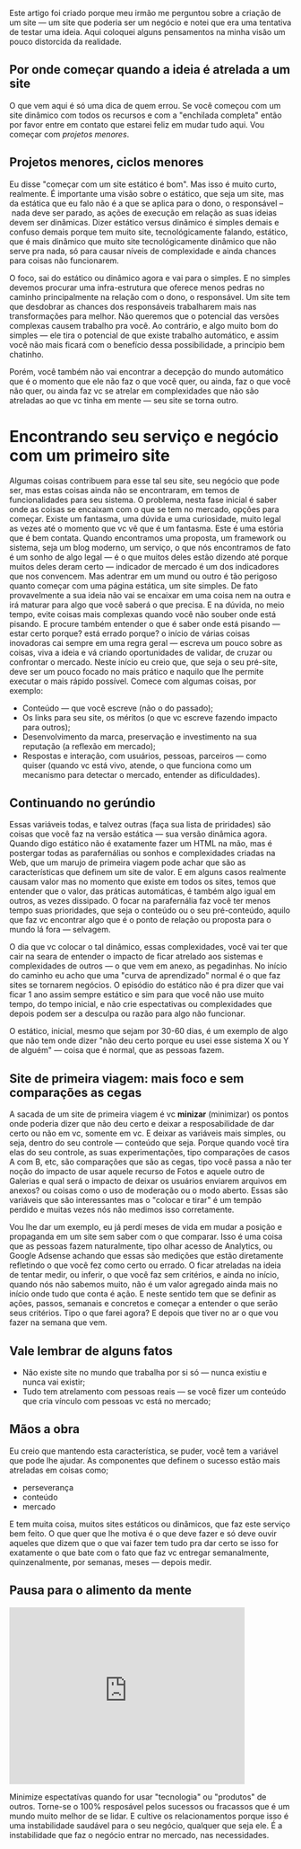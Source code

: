 Este artigo foi criado porque meu irmão me perguntou sobre a criação de um site — um site que poderia ser um negócio e notei que era uma tentativa de testar uma ideia. Aqui coloquei alguns pensamentos na minha visão um pouco distorcida da realidade. 

## Por onde começar quando a ideia é atrelada a um site

O que vem aqui é só uma dica de quem errou. Se você começou com um site dinâmico com todos os recursos e com a "enchilada completa" então por favor entre em contato que estarei feliz em mudar tudo aqui. Vou começar com *projetos menores*.

## Projetos menores, ciclos menores

Eu disse "começar com um site estático é bom". Mas isso é muito curto, realmente. É importante uma visão sobre o estático, que seja um site, mas da estática que eu falo não é a que se aplica para o dono, o responsável – nada deve ser parado, as ações de execução em relação as suas ideias devem ser dinâmicas. Dizer estático versus dinâmico é simples demais e confuso demais porque tem muito site, tecnológicamente falando, estático, que é mais dinâmico que muito site tecnológicamente dinâmico que não serve pra nada, só para causar níveis de complexidade e ainda chances para coisas não funcionarem. 

O foco, sai do estático ou dinâmico agora e vai para o simples. E no simples devemos procurar uma infra-estrutura que oferece menos pedras no caminho principalmente na relação com o dono, o responsável. Um site tem que desdobrar as chances dos responsáveis trabalharem mais nas transformações para melhor. Não queremos que o potencial das versões complexas causem trabalho pra você. Ao contrário, e algo muito bom do simples — ele  tira o potencial de que existe trabalho automático, e assim você não mais ficará com o benefício dessa possibilidade, a princípio bem chatinho. 

Porém, você também não vai encontrar a decepção do mundo automático que é o momento que ele não faz o que você quer, ou ainda, faz o que você não quer, ou ainda faz vc se atrelar em complexidades que não são atreladas ao que vc tinha em mente — seu site se torna outro. 

# Encontrando seu serviço e negócio com um primeiro site

Algumas coisas contribuem para esse tal seu site, seu negócio que pode ser, mas estas coisas ainda não se encontraram, em temos de funcionalidades para seu sistema. O problema, nesta fase inicial é saber onde as coisas se encaixam com o que se tem no mercado, opções para começar. Existe um fantasma, uma dúvida e uma curiosidade, muito legal as vezes até o momento que vc vê que é um fantasma. Este é uma estória que é bem contata. Quando encontramos uma proposta, um framework ou sistema, seja um blog moderno, um serviço, o que nós encontramos de fato é um sonho de algo legal — é o que muitos deles estão dizendo até porque muitos deles deram certo — indicador de mercado é um dos indicadores que nos convencem. Mas adentrar em um mund ou outro é tão perigoso quanto começar com uma página estática, um site simples. De fato provavelmente a sua ideia não  vai se encaixar em uma coisa nem na outra e irá maturar para algo que você saberá o que precisa. E na dúvida, no meio tempo, evite coisas mais complexas quando você não souber onde está pisando. E procure também entender o que é saber onde está pisando — estar certo porque? está errado porque? o início de várias coisas inovadoras cai sempre em uma regra geral — escreva um pouco sobre as coisas, viva a ideia e vá criando oportunidades de validar, de cruzar ou confrontar o mercado. Neste início eu creio que, que seja o seu pré-site, deve ser um pouco focado no mais prático e naquilo que lhe permite executar o mais rápido possível. Comece com algumas coisas, por exemplo: 

* Conteúdo — que você escreve (não o do passado); 
* Os links para seu site, os méritos (o que vc escreve fazendo impacto para outros);
* Desenvolvimento da marca, preservação e investimento na sua reputação (a reflexão em mercado);
* Respostas e interação, com usuários, pessoas, parceiros — como quiser (quando vc está vivo, atende, o que funciona como um mecanismo para detectar o mercado, entender as dificuldades).

## Continuando no gerúndio 

Essas variáveis todas, e talvez outras (faça sua lista de priridades) são coisas que você faz na versão estática — sua versão dinâmica agora. Quando digo estático não é exatamente fazer um HTML na mão, mas é postergar todas as parafernálias ou sonhos e complexidades criadas na Web, que um marujo de primeira viagem pode achar que são as características que definem um site de valor. E em alguns casos realmente causam valor mas no momento que existe em todos os sites, temos que entender que o valor, das práticas automáticas, é também algo igual em outros, as vezes dissipado. O focar na parafernália faz você ter menos tempo suas prioridades, que seja o conteúdo ou o seu pré-conteúdo, aquilo que faz vc encontrar algo que é o ponto de relação ou proposta para o mundo lá fora — selvagem.  

O dia que vc colocar o tal dinâmico, essas complexidades, você vai ter que cair na seara de entender o impacto de ficar atrelado aos sistemas e complexidades de outros — o que vem em anexo, as pegadinhas. No início do caminho eu acho que uma "curva de aprendizado" normal é o que faz sites se tornarem negócios. O episódio do estático não é pra dizer que vai ficar 1 ano assim sempre estático e sim para que você não use muito tempo, do tempo inicial, e não crie espectativas ou complexidades que depois podem ser a desculpa ou razão para algo não funcionar. 

O estático, inicial, mesmo que sejam por 30-60 dias, é um exemplo de algo que não tem onde dizer "não deu certo porque eu usei esse sistema X ou Y de alguém" — coisa que é normal, que as pessoas fazem. 

## Site de primeira viagem: mais foco e sem comparações as cegas 

A sacada de um site de primeira viagem é vc **minizar** (minimizar) os pontos onde poderia dizer que não deu certo e deixar a resposabilidade de dar certo ou não em vc, somente em vc. E deixar as variáveis mais simples, ou seja, dentro do seu controle — conteúdo que seja. Porque quando você tira elas do seu controle, as suas experimentações, tipo comparações de casos A com B, etc, são comparações que são as cegas, tipo você passa a não ter noção do impacto de usar aquele recurso de Fotos e aquele outro de Galerias e qual será o impacto de deixar os usuários enviarem arquivos em anexos? ou coisas como o uso de moderação ou o modo aberto. Essas são variáveis que são interessantes mas o "colocar e tirar" é um tempão perdido e muitas vezes nós não medimos isso corretamente. 

Vou lhe dar um exemplo, eu já perdí meses de vida em mudar a posição e propaganda em um site sem saber com o que comparar. Isso é uma coisa que as pessoas fazem naturalmente, tipo olhar acesso de Analytics, ou Google Adsense achando que essas são medições que estão diretamente refletindo o que você fez como certo ou errado. O ficar atreladas na ideia de tentar medir, ou inferir, o que você faz sem critérios, e ainda no início, quando nós não sabemos muito, não é um valor agregado ainda mais no início onde tudo que conta é ação. E neste sentido tem que se definir as ações, passos, semanais e concretos e começar a entender o que serão seus critérios. Tipo o que farei agora? E depois que tiver no ar o que vou fazer na semana que vem. 

## Vale lembrar de alguns fatos 

* Não existe site no mundo que trabalha por si só — nunca existiu e nunca vai existir;
* Tudo tem atrelamento com pessoas reais — se você fizer um conteúdo que cria vínculo com pessoas vc está no mercado;

## Mãos a obra

Eu creio que mantendo esta característica, se puder, você tem a variável que pode lhe ajudar. As componentes que definem o sucesso estão mais atreladas em coisas como; 

* perseverança 
* conteúdo
* mercado

E tem muita coisa, muitos sites estáticos ou dinâmicos, que faz este serviço bem feito. O que quer que lhe motiva é o que deve fazer e só deve ouvir aqueles que dizem que o que vai fazer tem tudo pra dar certo se isso for exatamente o que bate com o fato que faz vc entregar semanalmente, quinzenalmente, por semanas, meses — depois medir. 

## Pausa para o alimento da mente 

<iframe width="420" height="315" src="http://www.youtube.com/embed/EhqZ0RU95d4" frameborder="0" allowfullscreen></iframe>

Minimize espectatívas quando for usar "tecnologia" ou "produtos" de outros. Torne-se o 100% resposável pelos sucessos ou fracassos que é um mundo muito melhor de se lidar.  E cultive os relacionamentos porque isso é uma instabilidade saudável para o seu negócio, qualquer que seja ele. É a instabilidade que faz o negócio entrar no mercado, nas necessidades.

